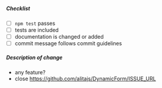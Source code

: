 <!--
Thank you for your pull request. Please review the below requirements.
Bug fixes and new features should include tests.
Contributors guide: https://github.com/alitajs/alita/blob/master/CONTRIBUTING.md

感谢您贡献代码。请确认下列 checklist 的完成情况。
Bug 修复和新功能必须包含测试。
Contributors guide: https://github.com/alitajs/alita/blob/master/CONTRIBUTING.md
-->

##### Checklist

<!-- Remove items that do not apply. For completed items, change [ ] to [x]. -->

- [ ] `npm test` passes
- [ ] tests are included
- [ ] documentation is changed or added
- [ ] commit message follows commit guidelines

##### Description of change

<!-- Provide a description of the change below this comment. -->

- any feature?
- close https://github.com/alitajs/DynamicForm/ISSUE_URL
